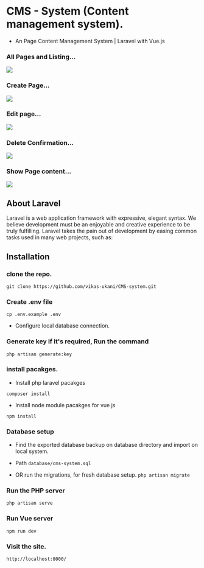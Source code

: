 
# CMS - System (Content management system).
- An Page Content Management System | Laravel with Vue.js


### All Pages and Listing...
<img src="https://i.imgur.com/W1K6u8f.png" />

### Create Page...
<img src="https://i.imgur.com/5PbJ67A.png" />

### Edit page...
<img src="https://i.imgur.com/s0DKtos.png" />

### Delete Confirmation...
<img src="https://i.imgur.com/7oqVwfd.png" />

### Show Page content...
<img src="https://i.imgur.com/7pKMrPw.png" />


## About Laravel

Laravel is a web application framework with expressive, elegant syntax. We believe development must be an enjoyable and creative experience to be truly fulfilling. Laravel takes the pain out of development by easing common tasks used in many web projects, such as:


## Installation

### clone the repo.
```
git clone https://github.com/vikas-ukani/CMS-system.git
```

### Create .env file
```
cp .env.example .env
```

- Configure local database connection.
###  Generate key if it's required, Run the command 
```
php artisan generate:key
```

### install pacakges.
- Install php laravel pacakges
```
composer install 
```
- Install node module pacakges for vue js
```
npm install 
```

### Database setup
- Find the exported database backup on database directory and import on local system.
- Path `database/cms-system.sql`

- OR run the migrations, for fresh database setup.
`php artisan migrate`

### Run the PHP server
```
php artisan serve
```

### Run Vue server
```
npm run dev
```


### Visit the site.
```
http://localhost:8000/
```



